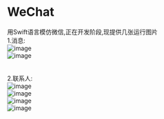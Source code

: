 # WeChat
用Swift语言模仿微信,正在开发阶段,现提供几张运行图片<br/>
1.消息:<br/>
![image](https://github.com/ztyjr888/WeChat/blob/master/Pictures/IMG_1216.PNG)<br/>
![image](https://github.com/ztyjr888/WeChat/blob/master/Pictures/IMG_1221.PNG)<br/>
<br/><br/>
2.联系人:<br/>
![image](https://github.com/ztyjr888/WeChat/blob/master/Pictures/IMG_1217.PNG)<br/>
![image](https://github.com/ztyjr888/WeChat/blob/master/Pictures/IMG_1218.PNG)<br/>
![image](https://github.com/ztyjr888/WeChat/blob/master/Pictures/IMG_1219.PNG)<br/>
![image](https://github.com/ztyjr888/WeChat/blob/master/Pictures/IMG_1220.PNG)<br/>
